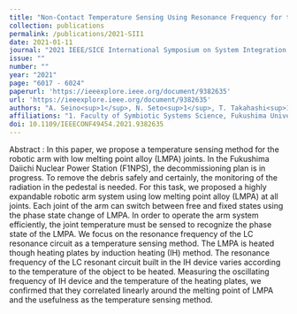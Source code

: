 ```yaml
---
title: "Non-Contact Temperature Sensing Using Resonance Frequency for the Robotic Arm with LMPA Joints"
collection: publications
permalink: /publications/2021-SII1
date: 2021-01-11
journal: "2021 IEEE/SICE International Symposium on System Integration (SII)"
issue: ""
number: ""
year: "2021"
page: "6017 - 6024"
paperurl: 'https://ieeexplore.ieee.org/document/9382635'
url: 'https://ieeexplore.ieee.org/document/9382635'
authors: "A. Seino<sup>1</sup>, N. Seto<sup>1</sup>, T. Takahashi<sup>1</sup>"
affiliations: "1. Faculty of Symbiotic Systems Science, Fukushima University, Fukushima, Fukushima, 960-1296, Japan <br>"
doi: 10.1109/IEEECONF49454.2021.9382635
---
```

Abstract
:	In this paper, we propose a temperature sensing method for the robotic arm with low melting point alloy (LMPA) joints. In the Fukushima Daiichi Nuclear Power Station (F1NPS), the decommissioning plan is in progress. To remove the debris safely and certainly, the monitoring of the radiation in the pedestal is needed. For this task, we proposed a highly expandable robotic arm system using low melting point alloy (LMPA) at all joints. Each joint of the arm can switch between free and fixed states using the phase state change of LMPA. In order to operate the arm system efficiently, the joint temperature must be sensed to recognize the phase state of the LMPA. We focus on the resonance frequency of the LC resonance circuit as a temperature sensing method. The LMPA is heated though heating plates by induction heating (IH) method. The resonance frequency of the LC resonant circuit built in the IH device varies according to the temperature of the object to be heated. Measuring the oscillating frequency of IH device and the temperature of the heating plates, we confirmed that they correlated linearly around the melting point of LMPA and the usefulness as the temperature sensing method.